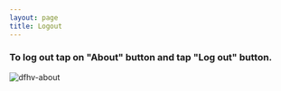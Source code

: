 ```yaml
---
layout: page
title: Logout
---
```


### To log out tap on "About" button and tap "Log out" button.

![dfhv-about](https://user-images.githubusercontent.com/79857237/111484850-7eb3c500-870c-11eb-8b26-1df79ba9557d.png)
